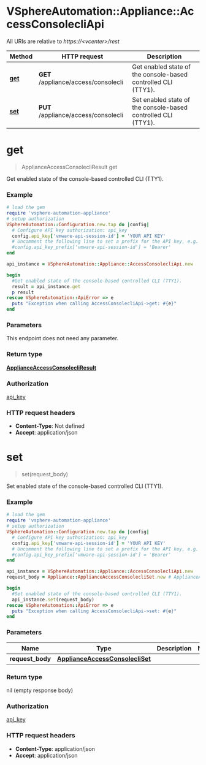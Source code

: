 # VSphereAutomation::Appliance::AccessConsolecliApi

All URIs are relative to *https://&lt;vcenter&gt;/rest*

Method | HTTP request | Description
------------- | ------------- | -------------
[**get**](AccessConsolecliApi.md#get) | **GET** /appliance/access/consolecli | Get enabled state of the console-based controlled CLI (TTY1).
[**set**](AccessConsolecliApi.md#set) | **PUT** /appliance/access/consolecli | Set enabled state of the console-based controlled CLI (TTY1).


# **get**
> ApplianceAccessConsolecliResult get

Get enabled state of the console-based controlled CLI (TTY1).

### Example
```ruby
# load the gem
require 'vsphere-automation-appliance'
# setup authorization
VSphereAutomation::Configuration.new.tap do |config|
  # Configure API key authorization: api_key
  config.api_key['vmware-api-session-id'] = 'YOUR API KEY'
  # Uncomment the following line to set a prefix for the API key, e.g. 'Bearer' (defaults to nil)
  #config.api_key_prefix['vmware-api-session-id'] = 'Bearer'
end

api_instance = VSphereAutomation::Appliance::AccessConsolecliApi.new

begin
  #Get enabled state of the console-based controlled CLI (TTY1).
  result = api_instance.get
  p result
rescue VSphereAutomation::ApiError => e
  puts "Exception when calling AccessConsolecliApi->get: #{e}"
end
```

### Parameters
This endpoint does not need any parameter.

### Return type

[**ApplianceAccessConsolecliResult**](ApplianceAccessConsolecliResult.md)

### Authorization

[api_key](../README.md#api_key)

### HTTP request headers

 - **Content-Type**: Not defined
 - **Accept**: application/json



# **set**
> set(request_body)

Set enabled state of the console-based controlled CLI (TTY1).

### Example
```ruby
# load the gem
require 'vsphere-automation-appliance'
# setup authorization
VSphereAutomation::Configuration.new.tap do |config|
  # Configure API key authorization: api_key
  config.api_key['vmware-api-session-id'] = 'YOUR API KEY'
  # Uncomment the following line to set a prefix for the API key, e.g. 'Bearer' (defaults to nil)
  #config.api_key_prefix['vmware-api-session-id'] = 'Bearer'
end

api_instance = VSphereAutomation::Appliance::AccessConsolecliApi.new
request_body = Appliance::ApplianceAccessConsolecliSet.new # ApplianceAccessConsolecliSet | 

begin
  #Set enabled state of the console-based controlled CLI (TTY1).
  api_instance.set(request_body)
rescue VSphereAutomation::ApiError => e
  puts "Exception when calling AccessConsolecliApi->set: #{e}"
end
```

### Parameters

Name | Type | Description  | Notes
------------- | ------------- | ------------- | -------------
 **request_body** | [**ApplianceAccessConsolecliSet**](ApplianceAccessConsolecliSet.md)|  | 

### Return type

nil (empty response body)

### Authorization

[api_key](../README.md#api_key)

### HTTP request headers

 - **Content-Type**: application/json
 - **Accept**: application/json



